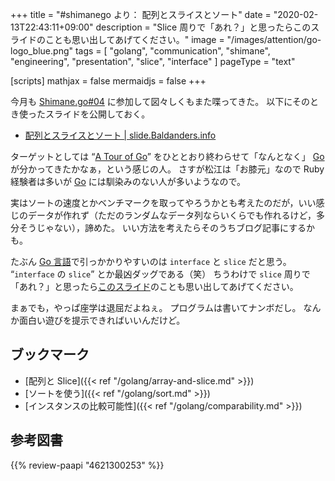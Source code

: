 +++
title = "#shimanego より： 配列とスライスとソート"
date =  "2020-02-13T22:43:11+09:00"
description = "Slice 周りで「あれ？」と思ったらこのスライドのことも思い出してあげてください。"
image = "/images/attention/go-logo_blue.png"
tags = [ "golang", "communication", "shimane", "engineering", "presentation", "slice", "interface" ]
pageType = "text"

[scripts]
  mathjax = false
  mermaidjs = false
+++

今月も [Shimane.go#04] に参加して図々しくもまた喋ってきた。
以下にそのとき使ったスライドを公開しておく。

- [配列とスライスとソート | slide.Baldanders.info](https://slide.baldanders.info/shimane-go-2020-02-13/)

ターゲットとしては “[A Tour of Go]” をひととおり終わらせて「なんとなく」 [Go] が分かってきたかなぁ，という感じの人。
さすが松江は「お膝元」なので Ruby 経験者は多いが [Go] には馴染みのない人が多いようなので。

実はソートの速度とかベンチマークを取ってやろうかとも考えたのだが，いい感じのデータが作れず（ただのランダムなデータ列ならいくらでも作れるけど，多分そうじゃない），諦めた。
いい方法を考えたらそのうちブログ記事にするかも。

たぶん [Go 言語]で引っかかりやすいのは `interface` と `slice` だと思う。
“`interface` の `slice`” とか最凶ダッグである（笑） ちうわけで `slice` 周りで「あれ？」と思ったら[このスライド](https://slide.baldanders.info/shimane-go-2020-02-13/ "配列とスライスとソート | slide.Baldanders.info")のことも思い出してあげてください。

まぁでも，やっぱ座学は退屈だよねぇ。
プログラムは書いてナンボだし。
なんか面白い遊びを提示できればいいんだけど。

## ブックマーク

- [配列と Slice]({{< ref "/golang/array-and-slice.md" >}})
- [ソートを使う]({{< ref "/golang/sort.md" >}})
- [インスタンスの比較可能性]({{< ref "/golang/comparability.md" >}})

[Go]: https://golang.org/ "The Go Programming Language"
[Go 言語]: https://golang.org/ "The Go Programming Language"
[Shimane.go#04]: https://shimane-go.connpass.com/event/165192/ "Shimane.go#04 - connpass"
[A Tour of Go]: https://go-tour-jp.appspot.com/

## 参考図書

{{% review-paapi "4621300253" %}} <!-- プログラミング言語Go -->
